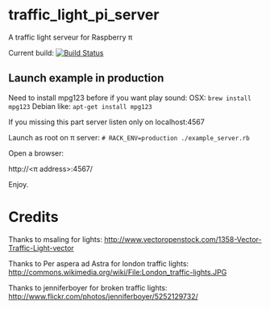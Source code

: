 traffic_light_pi_server
=======================

A traffic light serveur for Raspberry π

Current build:
[![Build Status](https://travis-ci.org/nledez/traffic_light_pi_server.png)](https://travis-ci.org/nledez/traffic_light_pi_server)

Launch example in production
----------------------------

Need to install mpg123 before if you want play sound:
OSX:
```brew install mpg123```
Debian like:
```apt-get install mpg123```

If you missing this part server listen only on localhost:4567

Launch as root on π server:
```# RACK_ENV=production ./example_server.rb```

Open a browser:

http://<π address>:4567/

Enjoy.

Credits
=======

Thanks to msaling for lights:
http://www.vectoropenstock.com/1358-Vector-Traffic-Light-vector

Thanks to Per aspera ad Astra for london traffic lights:
http://commons.wikimedia.org/wiki/File:London_traffic-lights.JPG

Thanks to jenniferboyer for broken traffic lights:
http://www.flickr.com/photos/jenniferboyer/5252129732/
